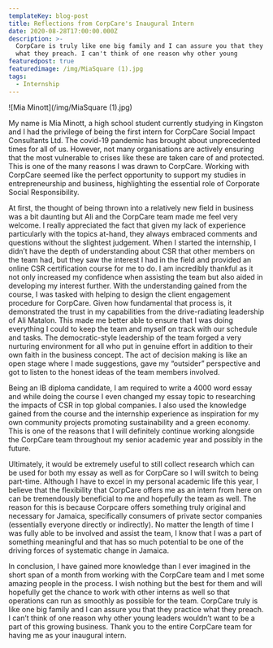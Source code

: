 ```yaml
---
templateKey: blog-post
title: Reflections from CorpCare's Inaugural Intern
date: 2020-08-28T17:00:00.000Z
description: >-
  CorpCare is truly like one big family and I can assure you that they practice
  what they preach. I can't think of one reason why other young 
featuredpost: true
featuredimage: /img/MiaSquare (1).jpg
tags:
  - Internship
---
```

![Mia Minott](/img/MiaSquare (1).jpg)

My name is Mia Minott, a high school student currently studying in Kingston and I had the privilege of being the first intern for CorpCare Social Impact Consultants Ltd. The covid-19 pandemic has brought about unprecedented times for all of us. However, not many organisations are actively ensuring that the most vulnerable to crises like these are taken care of and protected. This is one of the many reasons I was drawn to CorpCare. Working with CorpCare seemed like the perfect opportunity to support my studies in entrepreneurship and business, highlighting the essential role of Corporate Social Responsibility.

At first, the thought of being thrown into a relatively new field in business was a bit daunting but Ali and the CorpCare team made me feel very welcome. I really appreciated the fact that given my lack of experience particularly with the topics at-hand, they always embraced comments and questions without the slightest judgement. When I started the internship, I didn’t have the depth of understanding about CSR that other members on the team had, but they saw the interest I had in the field and provided an online CSR certification course for me to do. I am incredibly thankful as it not only increased my confidence when assisting the team but also aided in developing my interest further. With the understanding gained from the course, I was tasked with helping to design the client engagement procedure for CorpCare. Given how fundamental that process is, it demonstrated the trust in my capabilities from the drive-radiating leadership of Ali Matalon. This made me better able to ensure that I was doing everything I could to keep the team and myself on track with our schedule and tasks. The democratic-style leadership of the team forged a very nurturing environment for all who put in genuine effort in addition to their own faith in the business concept. The act of decision making is like an open stage where I made suggestions, gave my “outsider” perspective and got to listen to the honest ideas of the team members involved.

Being an IB diploma candidate, I am required to write a 4000 word essay and while doing the course I even changed my essay topic to researching the impacts of CSR in top global companies. I also used the knowledge gained from the course and the internship experience as inspiration for my own community projects promoting sustainability and a green economy. This is one of the reasons that I will definitely continue working alongside the CorpCare team throughout my senior academic year and possibly in the future.

Ultimately, it would be extremely useful to still collect research which can be used for both my essay as well as for CorpCare so I will switch to being part-time. Although I have to excel in my personal academic life this year, I believe that the flexibility that CorpCare offers me as an intern from here on can be tremendously beneficial to me and hopefully the team as well. The reason for this is because Corpcare offers something truly original and necessary for Jamaica, specifically consumers of private sector companies (essentially everyone directly or indirectly). No matter the length of time I was fully able to be involved and assist the team, I know that I was a part of something meaningful and that has so much potential to be one of the driving forces of systematic change in Jamaica.

In conclusion, I have gained more knowledge than I ever imagined in the short span of a month from working with the CorpCare team and I met some amazing people in the process. I wish nothing but the best for them and will hopefully get the chance to work with other interns as well so that operations can run as smoothly as possible for the team. CorpCare truly is like one big family and I can assure you that they practice what they preach. I can’t think of one reason why other young leaders wouldn’t want to be a part of this growing business. Thank you to the entire CorpCare team for having me as your inaugural intern.
